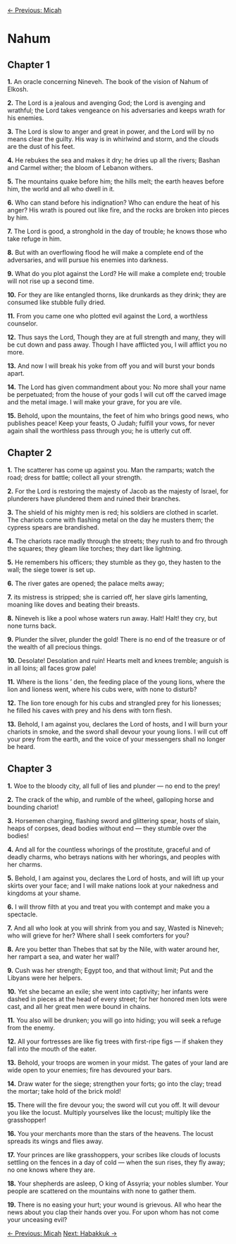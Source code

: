 [← Previous: Micah](./33_Micah.md)

# Nahum <!-- Start Verse Index: 22685 -->

## Chapter 1

**1.** An oracle concerning Nineveh. The book of the vision of Nahum of Elkosh. <!-- Index: 22685 -->

**2.** The Lord is a jealous and avenging God; the Lord is avenging and wrathful; the Lord takes vengeance on his adversaries and keeps wrath for his enemies. <!-- Index: 22686 -->

**3.** The Lord is slow to anger and great in power, and the Lord will by no means clear the guilty. His way is in whirlwind and storm, and the clouds are the dust of his feet. <!-- Index: 22687 -->

**4.** He rebukes the sea and makes it dry; he dries up all the rivers; Bashan and Carmel wither; the bloom of Lebanon withers. <!-- Index: 22688 -->

**5.** The mountains quake before him; the hills melt; the earth heaves before him, the world and all who dwell in it. <!-- Index: 22689 -->

**6.** Who can stand before his indignation? Who can endure the heat of his anger? His wrath is poured out like fire, and the rocks are broken into pieces by him. <!-- Index: 22690 -->

**7.** The Lord is good, a stronghold in the day of trouble; he knows those who take refuge in him. <!-- Index: 22691 -->

**8.** But with an overflowing flood he will make a complete end of the adversaries, and will pursue his enemies into darkness. <!-- Index: 22692 -->

**9.** What do you plot against the Lord? He will make a complete end; trouble will not rise up a second time. <!-- Index: 22693 -->

**10.** For they are like entangled thorns, like drunkards as they drink; they are consumed like stubble fully dried. <!-- Index: 22694 -->

**11.** From you came one who plotted evil against the Lord, a worthless counselor. <!-- Index: 22695 -->

**12.** Thus says the Lord, Though they are at full strength and many, they will be cut down and pass away. Though I have afflicted you, I will afflict you no more. <!-- Index: 22696 -->

**13.** And now I will break his yoke from off you and will burst your bonds apart. <!-- Index: 22697 -->

**14.** The Lord has given commandment about you: No more shall your name be perpetuated; from the house of your gods I will cut off the carved image and the metal image. I will make your grave, for you are vile. <!-- Index: 22698 -->

**15.** Behold, upon the mountains, the feet of him who brings good news, who publishes peace! Keep your feasts, O Judah; fulfill your vows, for never again shall the worthless pass through you; he is utterly cut off. <!-- Index: 22699 -->

## Chapter 2

**1.** The scatterer has come up against you. Man the ramparts; watch the road; dress for battle; collect all your strength. <!-- Index: 22700 -->

**2.** For the Lord is restoring the majesty of Jacob as the majesty of Israel, for plunderers have plundered them and ruined their branches. <!-- Index: 22701 -->

**3.** The shield of his mighty men is red; his soldiers are clothed in scarlet. The chariots come with flashing metal on the day he musters them; the cypress spears are brandished. <!-- Index: 22702 -->

**4.** The chariots race madly through the streets; they rush to and fro through the squares; they gleam like torches; they dart like lightning. <!-- Index: 22703 -->

**5.** He remembers his officers; they stumble as they go, they hasten to the wall; the siege tower is set up. <!-- Index: 22704 -->

**6.** The river gates are opened; the palace melts away; <!-- Index: 22705 -->

**7.** its mistress is stripped; she is carried off, her slave girls lamenting, moaning like doves and beating their breasts. <!-- Index: 22706 -->

**8.** Nineveh is like a pool whose waters run away. Halt! Halt! they cry, but none turns back. <!-- Index: 22707 -->

**9.** Plunder the silver, plunder the gold! There is no end of the treasure or of the wealth of all precious things. <!-- Index: 22708 -->

**10.** Desolate! Desolation and ruin! Hearts melt and knees tremble; anguish is in all loins; all faces grow pale! <!-- Index: 22709 -->

**11.** Where is the lions ’ den, the feeding place of the young lions, where the lion and lioness went, where his cubs were, with none to disturb? <!-- Index: 22710 -->

**12.** The lion tore enough for his cubs and strangled prey for his lionesses; he filled his caves with prey and his dens with torn flesh. <!-- Index: 22711 -->

**13.** Behold, I am against you, declares the Lord of hosts, and I will burn your chariots in smoke, and the sword shall devour your young lions. I will cut off your prey from the earth, and the voice of your messengers shall no longer be heard. <!-- Index: 22712 -->

## Chapter 3

**1.** Woe to the bloody city, all full of lies and plunder — no end to the prey! <!-- Index: 22713 -->

**2.** The crack of the whip, and rumble of the wheel, galloping horse and bounding chariot! <!-- Index: 22714 -->

**3.** Horsemen charging, flashing sword and glittering spear, hosts of slain, heaps of corpses, dead bodies without end — they stumble over the bodies! <!-- Index: 22715 -->

**4.** And all for the countless whorings of the prostitute, graceful and of deadly charms, who betrays nations with her whorings, and peoples with her charms. <!-- Index: 22716 -->

**5.** Behold, I am against you, declares the Lord of hosts, and will lift up your skirts over your face; and I will make nations look at your nakedness and kingdoms at your shame. <!-- Index: 22717 -->

**6.** I will throw filth at you and treat you with contempt and make you a spectacle. <!-- Index: 22718 -->

**7.** And all who look at you will shrink from you and say, Wasted is Nineveh; who will grieve for her? Where shall I seek comforters for you? <!-- Index: 22719 -->

**8.** Are you better than Thebes that sat by the Nile, with water around her, her rampart a sea, and water her wall? <!-- Index: 22720 -->

**9.** Cush was her strength; Egypt too, and that without limit; Put and the Libyans were her helpers. <!-- Index: 22721 -->

**10.** Yet she became an exile; she went into captivity; her infants were dashed in pieces at the head of every street; for her honored men lots were cast, and all her great men were bound in chains. <!-- Index: 22722 -->

**11.** You also will be drunken; you will go into hiding; you will seek a refuge from the enemy. <!-- Index: 22723 -->

**12.** All your fortresses are like fig trees with first-ripe figs — if shaken they fall into the mouth of the eater. <!-- Index: 22724 -->

**13.** Behold, your troops are women in your midst. The gates of your land are wide open to your enemies; fire has devoured your bars. <!-- Index: 22725 -->

**14.** Draw water for the siege; strengthen your forts; go into the clay; tread the mortar; take hold of the brick mold! <!-- Index: 22726 -->

**15.** There will the fire devour you; the sword will cut you off. It will devour you like the locust. Multiply yourselves like the locust; multiply like the grasshopper! <!-- Index: 22727 -->

**16.** You your merchants more than the stars of the heavens. The locust spreads its wings and flies away. <!-- Index: 22728 -->

**17.** Your princes are like grasshoppers, your scribes like clouds of locusts settling on the fences in a day of cold — when the sun rises, they fly away; no one knows where they are. <!-- Index: 22729 -->

**18.** Your shepherds are asleep, O king of Assyria; your nobles slumber. Your people are scattered on the mountains with none to gather them. <!-- Index: 22730 -->

**19.** There is no easing your hurt; your wound is grievous. All who hear the news about you clap their hands over you. For upon whom has not come your unceasing evil? <!-- Index: 22731 -->


[← Previous: Micah](./33_Micah.md)
[Next: Habakkuk →](./35_Habakkuk.md)
